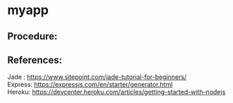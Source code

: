 # myapp

## Procedure:

## References:

Jade :
https://www.sitepoint.com/jade-tutorial-for-beginners/  
Express: https://expressjs.com/en/starter/generator.html  
Heroku: https://devcenter.heroku.com/articles/getting-started-with-nodejs  

